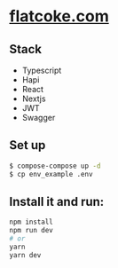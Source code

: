 # [flatcoke.com](https://flatcoke.com)

## Stack
* Typescript
* Hapi
* React
* Nextjs
* JWT
* Swagger

## Set up
```bash
$ compose-compose up -d
$ cp env_example .env
```

## Install it and run:
```bash
npm install
npm run dev
# or
yarn
yarn dev
```
